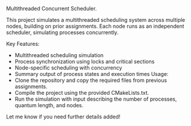 Multithreaded Concurrent Scheduler. 

This project simulates a multithreaded scheduling system across multiple nodes, building on prior assignments. Each node runs as an independent scheduler, simulating processes concurrently.

Key Features:
 - Multithreaded scheduling simulation
 - Process synchronization using locks and critical sections
 - Node-specific scheduling with concurrency
 - Summary output of process states and execution times
Usage:
 - Clone the repository and copy the required files from previous assignments.
 - Compile the project using the provided CMakeLists.txt.
 - Run the simulation with input describing the number of processes, quantum length, and nodes.

Let me know if you need further details added!
